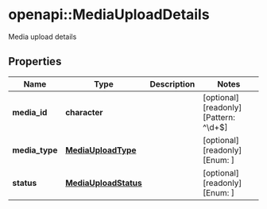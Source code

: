 # openapi::MediaUploadDetails

Media upload details

## Properties
Name | Type | Description | Notes
------------ | ------------- | ------------- | -------------
**media_id** | **character** |  | [optional] [readonly] [Pattern: ^\\d+$] 
**media_type** | [**MediaUploadType**](MediaUploadType.md) |  | [optional] [readonly] [Enum: ] 
**status** | [**MediaUploadStatus**](MediaUploadStatus.md) |  | [optional] [readonly] [Enum: ] 


